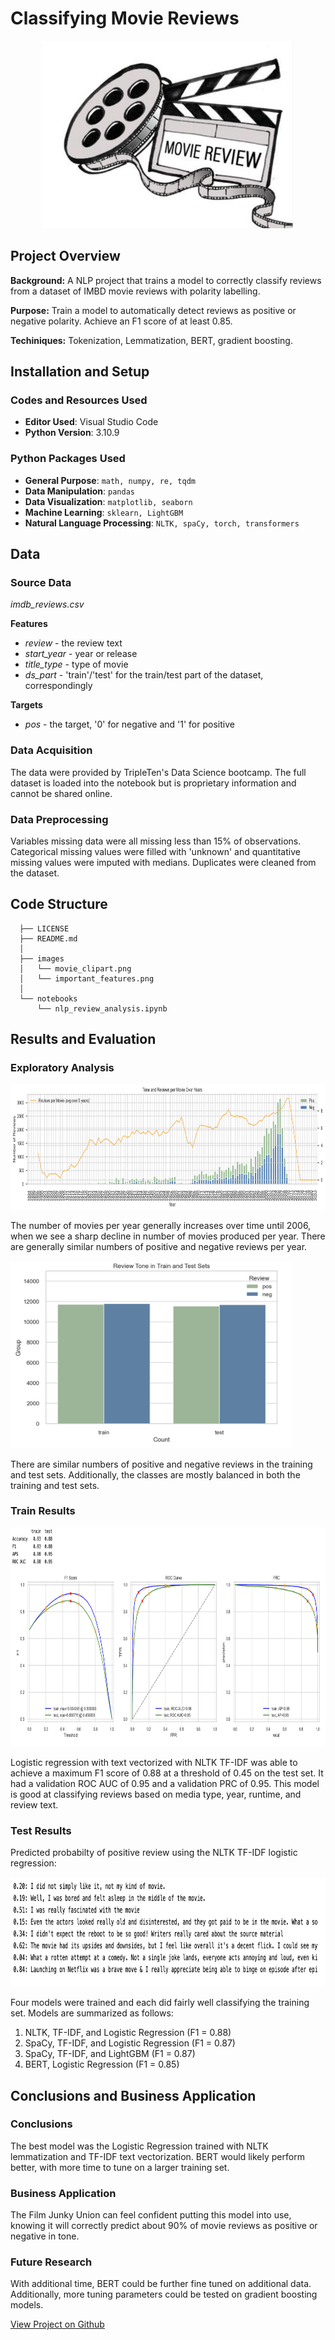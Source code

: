 # Classifying Movie Reviews

<p align="center">
  <img src="images/customer-reviews/movie_clipart.png"
  width="400"
  height="300"
  alt="Movie reel clip art">
</p>

## Project Overview
**Background:** A NLP project that trains a model to correctly classify reviews from a dataset of IMBD movie reviews with polarity labelling.

**Purpose:** Train a model to automatically detect reviews as positive or negative polarity. Achieve an F1 score of at least 0.85.

**Techiniques:** Tokenization, Lemmatization, BERT, gradient boosting.

## Installation and Setup

### Codes and Resources Used

  - <b>Editor Used</b>: Visual Studio Code
  - <b>Python Version</b>: 3.10.9

### Python Packages Used

  - <b>General Purpose</b>: ```math, numpy, re, tqdm```  
  - <b>Data Manipulation</b>: ```pandas```  
  - <b>Data Visualization</b>: ```matplotlib, seaborn```  
  - <b>Machine Learning</b>: ```sklearn, LightGBM```  
  - <b>Natural Language Processing</b>: ```NLTK, spaCy, torch, transformers```

## Data

### Source Data

*imdb_reviews.csv*

<b>Features</b>
* *review* - the review text
* *start_year* - year or release
* *title_type* - type of movie
* *ds_part* - 'train'/'test' for the train/test part of the dataset, correspondingly

<b>Targets</b>
 * *pos* - the target, '0' for negative and '1' for positive
 
### Data Acquisition

The data were provided by TripleTen's Data Science bootcamp. The full dataset is loaded into the notebook but is proprietary information and cannot be shared online.

### Data Preprocessing

Variables missing data were all missing less than 15% of observations. Categorical missing values were filled with 'unknown' and quantitative missing values were imputed with medians. Duplicates were cleaned from the dataset.

## Code Structure
```
  ├── LICENSE
  ├── README.md          
  │
  ├── images
  │   └── movie_clipart.png
  │   └── important_features.png 
  │
  └── notebooks  
      └── nlp_review_analysis.ipynb  
```

## Results and Evaluation

### Exploratory Analysis
 
<p align="left">
  <img src="/images/customer-reviews/polarity_time.png"
  width="700"
  height="200"
  alt="sns pair plot of numeric variables">
</p>

The number of movies per year generally increases over time until 2006, when we see a sharp decline in number of movies produced per year. There are generally similar numbers of positive and negative reviews per year.

<p align="left">
  <img src="/images/customer-reviews/train_test_split.png" 
  width="450"
  height="300"
  alt="Correlation heatmap">
</p>

There are similar numbers of positive and negative reviews in the training and test sets. Additionally, the classes are mostly balanced in both the training and test sets.

### Train Results

<p align="left">
  <img src="/images/customer-reviews/best_results.png"
  width="700"
  height="350"
  alt="Train results">
</p>

Logistic regression with text vectorized with NLTK TF-IDF was able to achieve a maximum F1 score of 0.88 at a threshold of 0.45 on the test set. It had a validation ROC AUC of 0.95 and a validation PRC of 0.95. This model is good at classifying reviews based on media type, year, runtime, and review text.

### Test Results

Predicted probabilty of positive review using the NLTK TF-IDF logistic regression:

<p align="left">
  <img src="/images/customer-reviews/review_probs.png"
  width="550"
  height="175"
  alt="Test results">
</p>

Four models were trained and each did fairly well classifying the training set. Models are summarized as follows:  

1. NLTK, TF-IDF, and Logistic Regression (F1 = 0.88)
2. SpaCy, TF-IDF, and Logistic Regression (F1 = 0.87)  
3. SpaCy, TF-IDF, and LightGBM (F1 = 0.87)
4. BERT, Logistic Regression (F1 = 0.85)

## Conclusions and Business Application

### Conclusions

The best model was the Logistic Regression trained with NLTK lemmatization and TF-IDF text vectorization. BERT would likely perform better, with more time to tune on a larger training set. 

### Business Application 

The Film Junky Union can feel confident putting this model into use, knowing it will correctly predict about 90% of movie reviews as positive or negative in tone.

### Future Research 

With additional time, BERT could be further fine tuned on additional data. Additionally, more tuning parameters could be tested on gradient boosting models.

[View Project on Github](https://github.com/kellyshreeve/categorizing-customer-reviews)

